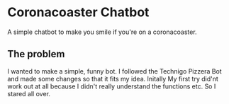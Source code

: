 # Coronacoaster Chatbot

A simple chatbot to make you smile if you're on a coronacoaster.

## The problem

I wanted to make a simple, funny bot. I followed the Technigo Pizzera Bot and made some changes so that it fits my idea. Initally My first try did'nt work out at all because I didn't really understand the functions etc. So I stared all over. 

